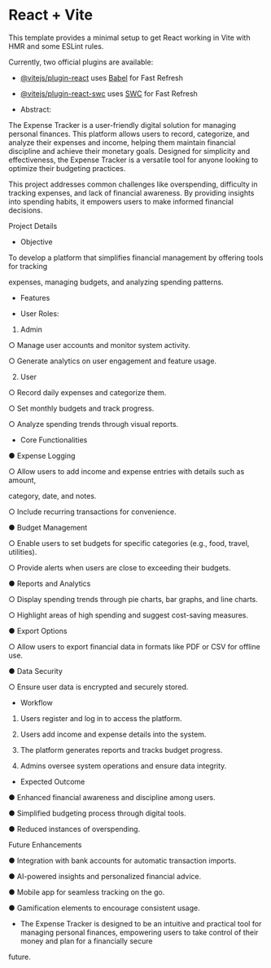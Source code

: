 # React + Vite
This template provides a minimal setup to get React working in Vite with HMR and some ESLint rules.

Currently, two official plugins are available:

- [@vitejs/plugin-react](https://github.com/vitejs/vite-plugin-react/blob/main/packages/plugin-react/README.md) uses [Babel](https://babeljs.io/) for Fast Refresh
- [@vitejs/plugin-react-swc](https://github.com/vitejs/vite-plugin-react-swc) uses [SWC](https://swc.rs/) for Fast Refresh 

- Abstract:

The Expense Tracker is a user-friendly digital solution for managing personal finances. This platform allows users to record, categorize, and analyze their expenses and income, helping them maintain financial discipline and achieve their monetary goals. Designed for simplicity and effectiveness, the Expense Tracker is a versatile tool for anyone looking to optimize their budgeting practices.

This project addresses common challenges like overspending, difficulty in tracking expenses, and lack of financial awareness. By providing insights into spending habits, it empowers users to make informed financial decisions.

Project Details

- Objective

To develop a platform that simplifies financial management by offering tools for tracking

expenses, managing budgets, and analyzing spending patterns.

- Features

- User Roles:

1. Admin

○ Manage user accounts and monitor system activity.

○ Generate analytics on user engagement and feature usage.

2. User

○ Record daily expenses and categorize them.

○ Set monthly budgets and track progress.

○ Analyze spending trends through visual reports.

- Core Functionalities

● Expense Logging

○ Allow users to add income and expense entries with details such as amount,

category, date, and notes.

○ Include recurring transactions for convenience.

● Budget Management

○ Enable users to set budgets for specific categories (e.g., food, travel, utilities).

○ Provide alerts when users are close to exceeding their budgets.

● Reports and Analytics

○ Display spending trends through pie charts, bar graphs, and line charts.

○ Highlight areas of high spending and suggest cost-saving measures.

● Export Options

○ Allow users to export financial data in formats like PDF or CSV for offline use.

● Data Security

○ Ensure user data is encrypted and securely stored.

- Workflow

1. Users register and log in to access the platform.

2. Users add income and expense details into the system.

3. The platform generates reports and tracks budget progress.

4. Admins oversee system operations and ensure data integrity.

- Expected Outcome

● Enhanced financial awareness and discipline among users.

● Simplified budgeting process through digital tools.

● Reduced instances of overspending.

Future Enhancements

● Integration with bank accounts for automatic transaction imports.

● AI-powered insights and personalized financial advice.

● Mobile app for seamless tracking on the go.

● Gamification elements to encourage consistent usage.

- The Expense Tracker is designed to be an intuitive and practical tool for managing personal finances, empowering users to take control of their money and plan for a financially secure

future.